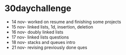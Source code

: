 # 30daychallenge
- 14 nov- worked on resume and finishing some projects
- 15 nov- linked lists, 1d, insertion, deletion
- 16 nov- doubly linked lists
- 17 nov- linked lists questions
- 18 nov- stacks and queues intro
- 21 nov- revising previously done ques
